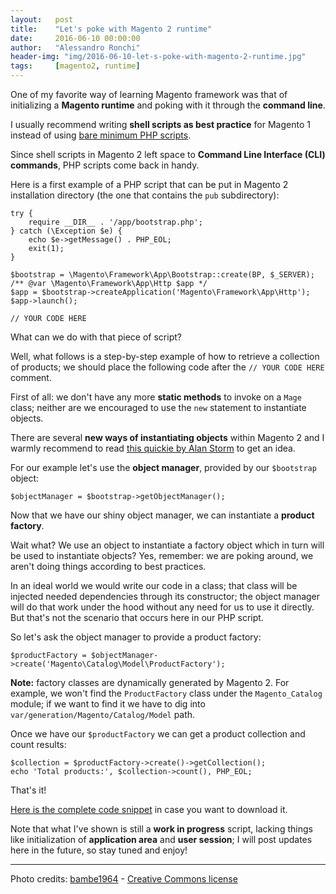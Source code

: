 ```yaml
---
layout:   post
title:    "Let's poke with Magento 2 runtime"
date:     2016-06-10 00:00:00
author:   "Alessandro Ronchi"
header-img: "img/2016-06-10-let-s-poke-with-magento-2-runtime.jpg"
tags:     [magento2, runtime]
---
```


One of my favorite way of learning Magento framework was that of initializing a **Magento runtime** and poking with it through the **command line**.

I usually recommend writing **shell scripts as best practice** for Magento 1 instead of using [bare minimum PHP scripts](https://gist.github.com/search?utf8=%E2%9C%93&q=runtime+user%3Aaleron75&ref=searchresults).

Since shell scripts in Magento 2 left space to **Command Line Interface (CLI) commands**, PHP scripts come back in handy.

Here is a first example of a PHP script that can be put in Magento 2 installation directory (the one that contains the `pub` subdirectory):

    try {
        require __DIR__ . '/app/bootstrap.php';
    } catch (\Exception $e) {
        echo $e->getMessage() . PHP_EOL;
        exit(1);
    }

    $bootstrap = \Magento\Framework\App\Bootstrap::create(BP, $_SERVER);
    /** @var \Magento\Framework\App\Http $app */
    $app = $bootstrap->createApplication('Magento\Framework\App\Http');
    $app->launch();

    // YOUR CODE HERE

What can we do with that piece of script?

Well, what follows is a step-by-step example of how to retrieve a collection of products; we should place the following code after the `// YOUR CODE HERE` comment.

First of all: we don't have any more **static methods** to invoke on a `Mage` class; neither are we encouraged to use the `new` statement to instantiate objects.

There are several **new ways of instantiating objects** within Magento 2 and I warmly recommend to read [this quickie by Alan Storm](http://magento-quickies.alanstorm.com/post/142637117380/magento-2-shared-instances-and-dependency) to get an idea.

For our example let's use the **object manager**, provided by our `$bootstrap` object:

    $objectManager = $bootstrap->getObjectManager();

Now that we have our shiny object manager, we can instantiate a **product factory**.

Wait what? We use an object to instantiate a factory object which in turn will be used to instantiate objects? Yes, remember: we are poking around, we aren't doing things according to best practices.

In an ideal world we would write our code in a class; that class will be injected needed dependencies through its constructor; the object manager will do that work under the hood without any need for us to use it directly. 
But that's not the scenario that occurs here in our PHP script.

So let's ask the object manager to provide a product factory:

    $productFactory = $objectManager->create('Magento\Catalog\Model\ProductFactory');

**Note:** factory classes are dynamically generated by Magento 2. For example, we won't find the `ProductFactory` class under the `Magento_Catalog` module; if we want to find it we have to dig into `var/generation/Magento/Catalog/Model` path.

Once we have our `$productFactory` we can get a product collection and count results:

    $collection = $productFactory->create()->getCollection();
    echo 'Total products:', $collection->count(), PHP_EOL;

That's it!

[Here is the complete code snippet](https://gist.github.com/aleron75/648624e22744d5ed88037b6ac56ddf54) in case you want to download it.

Note that what I've shown is still a **work in progress** script, lacking things like initialization of **application area** and **user session**; I will post updates here in the future, so stay tuned and enjoy!

---
Photo credits: [bambe1964](https://www.flickr.com/photos/bambe1964/) - [Creative Commons license](https://creativecommons.org/licenses/by-nc-nd/2.0/)
